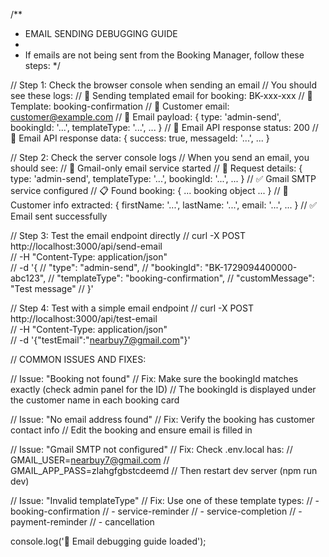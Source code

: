 /**
 * EMAIL SENDING DEBUGGING GUIDE
 * 
 * If emails are not being sent from the Booking Manager, follow these steps:
 */

// Step 1: Check the browser console when sending an email
// You should see these logs:
// 🚀 Sending templated email for booking: BK-xxx-xxx
// 📧 Template: booking-confirmation
// 📧 Customer email: customer@example.com
// 📝 Email payload: { type: 'admin-send', bookingId: '...', templateType: '...', ... }
// 📡 Email API response status: 200
// 📄 Email API response data: { success: true, messageId: '...', ... }

// Step 2: Check the server console logs
// When you send an email, you should see:
// 🚀 Gmail-only email service started
// 📝 Request details: { type: 'admin-send', templateType: '...', bookingId: '...', ... }
// ✅ Gmail SMTP service configured
// 📋 Found booking: { ... booking object ... }
// 👤 Customer info extracted: { firstName: '...', lastName: '...', email: '...', ... }
// ✅ Email sent successfully

// Step 3: Test the email endpoint directly
// curl -X POST http://localhost:3000/api/send-email \
//   -H "Content-Type: application/json" \
//   -d '{
//     "type": "admin-send",
//     "bookingId": "BK-1729094400000-abc123",
//     "templateType": "booking-confirmation",
//     "customMessage": "Test message"
//   }'

// Step 4: Test with a simple email endpoint
// curl -X POST http://localhost:3000/api/test-email \
//   -H "Content-Type: application/json" \
//   -d '{"testEmail":"nearbuy7@gmail.com"}'

// COMMON ISSUES AND FIXES:

// Issue: "Booking not found"
// Fix: Make sure the bookingId matches exactly (check admin panel for the ID)
// The bookingId is displayed under the customer name in each booking card

// Issue: "No email address found"
// Fix: Verify the booking has customer contact info
// Edit the booking and ensure email is filled in

// Issue: "Gmail SMTP not configured"
// Fix: Check .env.local has:
// GMAIL_USER=nearbuy7@gmail.com
// GMAIL_APP_PASS=zlahgfgbstcdeemd
// Then restart dev server (npm run dev)

// Issue: "Invalid templateType"
// Fix: Use one of these template types:
// - booking-confirmation
// - service-reminder
// - service-completion
// - payment-reminder
// - cancellation

console.log('📧 Email debugging guide loaded');
